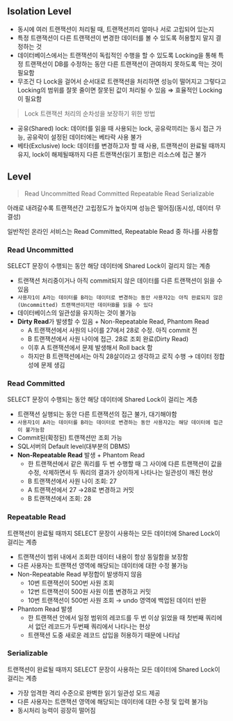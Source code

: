 ## Isolation Level

- 동시에 여러 트랜잭션이 처리될 때, 트랜잭션끼리 얼마나 서로 고립되어 있는지
- 특정 트랜잭션이 다른 트랜잭션이 변경한 데이터를 볼 수 있도록 허용할지 말지 결정하는 것
- 데이터베이스에서는 트랜잭션이 독립적인 수행을 할 수 있도록 Locking을 통해 특정 트랜잭션이 DB를 수정하는 동안 다른 트랜잭션이 관여하지 못하도록 막는 것이 필요함
- 무조건 다 Lock을 걸어서 순서대로 트랜잭션을 처리하면 성능이 떨어지고 그렇다고 Locking의 범위를 잘못 줄이면 잘못된 값이 처리될 수 있음
⇒ 효율적인 Locking이 필요함

> Lock 트랜잭션 처리의 순차성을 보장하기 위한 방법
- 공유(Shared) lock: 데이터를 읽을 때 사용되는 lock, 공유락끼리는 동시 접근 가능, 공유락이 설정된 데이터에는 베타락 사용 불가
- 베타(Exclusive) lock: 데이터를 변경하고자 할 때 사용, 트랜잭션이 완료될 때까지 유지, lock이 해제될때까지 다른 트랜잭션(읽기 포함)은 리소스에 접근 불가
> 

## Level

> Read Uncommitted
Read Committed
Repeatable Read
Serializable
> 

아래로 내려갈수록 트랜잭션간 고립정도가 높아지며 성능은 떨어짐(동시성, 데이터 무결성)

일반적인 온라인 서비스는 Read Committed, Repeatable Read 중 하나를 사용함

### Read Uncommitted

SELECT 문장이 수행되는 동안 해당 데이터에 Shared Lock이 걸리지 않는 계층

- 트랜잭션 처리중이거나 아직 commit되지 않은 데이터를 다른 트랜잭션이 읽을 수 있음
- `사용자1이 A라는 데이터를 B라는 데이터로 변경하는 동안 사용자2는 아직 완료되지 않은(Uncommitted) 트랜잭션이지만 데이터B를 읽을 수 있다`
- 데이터베이스의 일관성을 유지하는 것이 불가능
- **Dirty Read**가 발생할 수 있음 + Non-Repeatable Read, Phantom Read
    - A 트랜잭션에서 사원의 나이를 27에서 28로 수정. 아직 commit 전
    - B 트랜잭션에서 사원 나이에 접근. 28로 조회 완료(Dirty Read)
    - 이후 A 트랜잭션에서 문제 발생해서 Roll back 함
    - 하지만 B 트랜잭션에서는 아직 28살이라고 생각하고 로직 수행 → 데이터 정합성에 문제 생김

### Read Committed

SELECT 문장이 수행되는 동안 해당 데이터에 Shared Lock이 걸리는 계층

- 트랜잭션 실행되는 동안 다른 트랜잭션의 접근 불가, 대기해야함
- `사용자1이 A라는 데이터를 B라는 데이터로 변경하는 동안 사용자2는 해당 데이터에 접근이 불가능함`
- Commit된(확정된) 트랜잭션만 조회 가능
- SQL서버의 Default level(대부분의 DBMS)
- **Non-Repeatable Read** 발생 +  Phantom Read
    - 한 트랜잭션에서 같은 쿼리를 두 번 수행할 때 그 사이에 다른 트랜잭션이 값을 수정, 삭제하면서 두 쿼리의 결과가 상이하게 나타나는 일관성이 깨진 현상
    - B 트랜잭션에서 사원 나이 조회: 27
    - A 트랜잭션에서 27 →28로 변경하고 커밋
    - B 트랜잭션에서 조회: 28

### Repeatable Read

트랜잭션이 완료될 때까지 SELECT 문장이 사용하는 모든 데이터에 Shared Lock이 걸리는 계층

- 트랜잭션이 범위 내에서 조회한 데이터 내용이 항상 동일함을 보장함
- 다른 사용자는 트랜잭션 영역에 해당되는 데이터에 대한 수정 불가능
- Non-Repeatable Read 부정합이 발생하지 않음
    - 10번 트랜잭션이 500번 사원 조회
    - 12번 트랜잭션이 500원 사원 이름 변경하고 커밋
    - 10번 트랜잭션이 500번 사원 조회 → undo 영역에 백업된 데이터 반환
- Phantom Read 발생
    - 한 트랜잭션 안에서 일정 범위의 레코드를 두 번 이상 읽었을 때 첫번째 쿼리에서 없던 레코드가 두번째 쿼리에서 나타나는 현상
    - 트랜잭션 도중 새로운 레코드 삽입을 허용하기 때문에 나타남

### Serializable

트랜잭션이 완료될 때까지 SELECT 문장이 사용하는 모든 데이터에 Shared Lock이 걸리는 계층

- 가장 엄격한 격리 수준으로 완벽한 읽기 일관성 모드 제공
- 다른 사용자는 트랜잭션 영역에 해당되는 데이터에 대한 수정 및 입력 불가능
- 동시처리 능력이 굉장히 떨어짐
